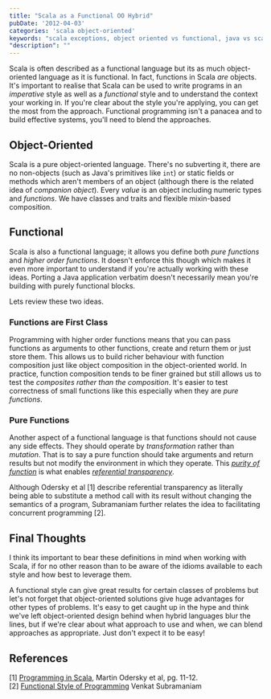 ```yaml
---
title: "Scala as a Functional OO Hybrid"
pubDate: '2012-04-03'
categories: 'scala object-oriented'
keywords: "scala exceptions, object oriented vs functional, java vs scala, java, blending object oriented and functional, blending oo, oo, pure functions, higher order functions, referential transparency"
"description": ""
---
```


Scala is often described as a functional language but its as much object-oriented language as it is functional. In fact, functions in Scala _are_ objects. It's important to realise that Scala can be used to write programs in an _imperative_ style as well as a _functional_ style and to understand the context your working in. If you're clear about the style you're applying, you can get the most from the approach. Functional programming isn't a panacea and to build effective systems, you'll need to blend the approaches.

<!-- more -->

## Object-Oriented

Scala is a pure object-oriented language. There's no subverting it, there are no non-objects (such as Java's primitives like `int`) or static fields or methods which aren't members of an object (although there is the related idea of _companion object_). Every _value_ is an object including numeric types and _functions_. We have classes and traits and flexible mixin-based composition.

## Functional

Scala is also a functional language; it allows you define both _pure functions_ and _higher order functions_. It doesn't enforce this though which makes it even more important to understand if you're actually working with these ideas. Porting a Java application verbatim doesn't necessarily mean you're building with purely functional blocks.

Lets review these two ideas.

### Functions are First Class

Programming with higher order functions means that you can pass functions as arguments to other functions, create and return them or just store them. This allows us to build richer behaviour with function composition just like object composition in the object-oriented world. In practice, function composition tends to be finer grained but still allows us to test the _composites rather than the composition_. It's easier to test correctness of small functions like this especially when they are _pure functions_.

### Pure Functions

Another aspect of a functional language is that functions should not cause any side effects. They should operate by _transformation_ rather than _mutation_. That is to say a pure function should take arguments and return results but not modify the environment in which they operate. This [_purity of function_](http://en.wikipedia.org/wiki/Pure_function) is what enables [_referential transparency_](http://en.wikipedia.org/wiki/Referential_transparency_\(computer_science\)).

Although Odersky et al [1] describe referential transparency as literally being able to substitute a method call with its result without changing the semantics of a program, Subramaniam further relates the idea to facilitating concurrent programming [2].

## Final Thoughts

I think its important to bear these definitions in mind when working with Scala, if for no other reason than to be aware of the idioms available to each style and how best to leverage them.

A functional style can give great results for certain classes of problems but let's not forget that object-oriented solutions give huge advantages for other types of problems. It's easy to get caught up in the hype and think we've left object-oriented design behind when hybrid languages blur the lines, but if we're clear about what approach to use and when, we can blend approaches as appropriate. Just don't expect it to be easy!

## References

[1] [Programming in Scala](http://www.artima.com/shop/programming_in_scala), Martin Odersky et al, pg. 11-12.   
[2] [Functional Style of Programming](http://pragprog.com/magazines/2011-12/scala-for-the-intrigued) Venkat Subramaniam

